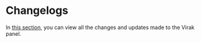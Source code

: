 # Changelogs

In [this section](https://panel.virakcloud.com/changelogs), you can view all the changes and updates made to the Virak panel.

<DarkModeImage
  dark-src="/images/guides/en/dark/change-log.png"
  light-src="/images/guides/en/light/change-log.png"
  alt="Changelogs"
/>
